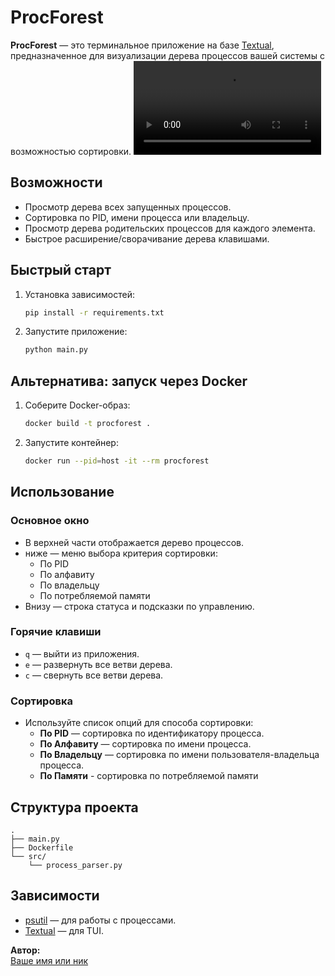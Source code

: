 # ProcForest

**ProcForest** — это терминальное приложение на базе [Textual](https://github.com/Textualize/textual), предназначенное для визуализации дерева процессов вашей системы с возможностью сортировки.
<video src="/etc/output.mp4" controls></video>
## Возможности

- Просмотр дерева всех запущенных процессов.
- Сортировка по PID, имени процесса или владельцу.
- Просмотр дерева родительских процессов для каждого элемента.
- Быстрое расширение/сворачивание дерева клавишами.

## Быстрый старт

1. Установка зависимостей:

   ```sh
   pip install -r requirements.txt
   ```

2. Запустите приложение:

   ```sh
   python main.py
   ```
## Альтернатива: запуск через Docker
1. Соберите Docker-образ:
    ```sh
   docker build -t procforest .
    ```
2. Запустите контейнер:
    ```sh
   docker run --pid=host -it --rm procforest
    ```
## Использование

### Основное окно

- В верхней части отображается дерево процессов.
- ниже — меню выбора критерия сортировки:
    - По PID
    - По алфавиту
    - По владельцу
    - По потребляемой памяти
- Внизу — строка статуса и подсказки по управлению.

### Горячие клавиши

- `q` — выйти из приложения.
- `e` — развернуть все ветви дерева.
- `c` — свернуть все ветви дерева.

### Сортировка

- Используйте список опций для способа сортировки:
    - **По PID** — сортировка по идентификатору процесса.
    - **По Алфавиту** — сортировка по имени процесса.
    - **По Владельцу** — сортировка по имени пользователя-владельца процесса.
    - **По Памяти** - сортировка по потребляемой памяти

## Структура проекта

```
.
├── main.py
├── Dockerfile
└── src/
    └── process_parser.py
```

## Зависимости

- [psutil](https://github.com/giampaolo/psutil) — для работы с процессами.
- [Textual](https://github.com/Textualize/textual) — для TUI.

**Автор:**  
[Ваше имя или ник](https://github.com/Lorgar-Horusov)
